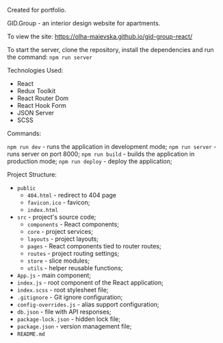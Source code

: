 Created for portfolio.

GID.Group - an interior design website for apartments.

To view the site: https://olha-maievska.github.io/gid-group-react/

To start the server, clone the repository, install the dependencies and run the command: `npm run server`

Technologies Used:

- React
- Redux Toolkit
- React Router Dom
- React Hook Form
- JSON Server
- SCSS

Commands:

`npm run dev` - runs the application in development mode;
`npm run server` - runs server on port 8000;
`npm run build` - builds the application in production mode;
`npm run deploy` - deploy the application;

Project Structure:

- `public`
  - `404.html` - redirect to 404 page
  - `favicon.ico` - favicon;
  - `index.html`
- `src` - project's source code;
  - `components` - React components;
  - `core` - project services;
  - `layouts` - project layouts;
  - `pages` - React components tied to router routes;
  - `routes` - project routing settings;
  - `store` - slice modules;
  - `utils` - helper reusable functions;
- `App.js` - main component;
- `index.js` - root component of the React application;
- `index.scss` - root stylesheet file;
- `.gitignore` - Git ignore configuration;
- `config-overrides.js` - alias support configuration;
- `db.json` - file with API responses;
- `package-lock.json` - hidden lock file;
- `package.json` - version management file;
- `README.md`
